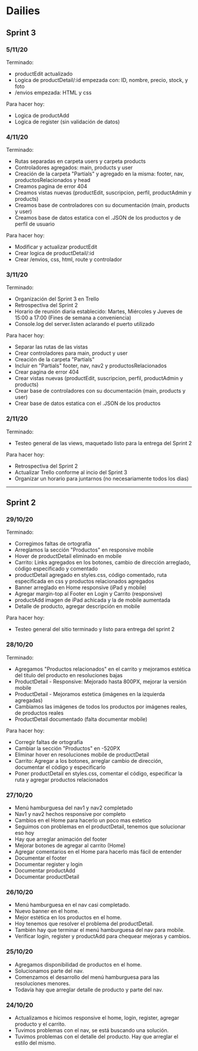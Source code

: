# Dailies

## Sprint 3

### 5/11/20

Terminado:
  - productEdit actualizado
  - Logica de productDetail/:id empezada con: ID, nombre, precio, stock, y foto
  - /envios empezada: HTML y css

Para hacer hoy:
  - Logica de productAdd
  - Logica de register (sin validación de datos)

### 4/11/20

Terminado:
  - Rutas separadas en carpeta users y carpeta products
  - Controladores agregados: main, products y user
  - Creación de la carpeta "Partials" y agregado en la misma: footer, nav, productosRelacionados y head
  - Creamos pagina de error 404
  - Creamos vistas nuevas (productEdit, suscripcion, perfil, productAdmin y products)
  - Creamos base de controladores con su documentación (main, products y user)
  - Creamos base de datos estatica con el .JSON de los productos y de perfil de usuario
  
Para hacer hoy:
  - Modificar y actualizar productEdit
  - Crear logica de productDetail/:id
  - Crear /envios, css, html, route y controlador

### 3/11/20

Terminado:
  - Organización del Sprint 3 en Trello
  - Retrospectiva del Sprint 2
  - Horario de reunión diaria establecido: Martes, Miércoles y Jueves de 15:00 a 17:00 (Fines de semana a conveniencia)
  - Console.log del server.listen aclarando el puerto utilizado
  
Para hacer hoy:
  - Separar las rutas de las vistas
  - Crear controladores para main, product y user
  - Creación de la carpeta "Partials"
  - Incluir en "Partials" footer, nav, nav2 y productosRelacionados 
  - Crear pagina de error 404
  - Crear vistas nuevas (productEdit, suscripcion, perfil, productAdmin y products)
  - Crear base de controladores con su documentación (main, products y user)
  - Crear base de datos estatica con el .JSON de los productos

### 2/11/20

Terminado:
  - Testeo general de las views, maquetado listo para la entrega del Sprint 2
  
Para hacer hoy:
  - Retrospectiva del Sprint 2
  - Actualizar Trello conforme al incio del Sprint 3
  - Organizar un horario para juntarnos (no necesariamente todos los dias)
  
--------------------------------------

## Sprint 2

### 29/10/20

Terminado:
  - Corregimos faltas de ortografía
  - Arreglamos la sección "Productos" en responsive mobile
  - Hover de productDetail eliminado en mobile
  - Carrito: Links agregados en los botones, cambio de dirección arreglado, código especificado y comentado
  - productDetail agregado en styles.css, código comentado, ruta especificada en css y productos relacionados agregados
  - Banner arreglado en Home responsive (iPad y mobile)
  - Agregar margin-top al Footer en Login y Carrito (responsive)
  - productAdd imagen de iPad achicada y la de mobile aumentada
  - Detalle de producto, agregar descripción en mobile
  
Para hacer hoy:
  - Testeo general del sitio terminado y listo para entrega del sprint 2
  
### 28/10/20

Terminado:
  - Agregamos "Productos relacionados" en el carrito y mejoramos estética del titulo del producto en resoluciones bajas
  - ProductDetail - Responsive: Mejorado hasta 800PX, mejorar la versión mobile
  - ProductDetail - Mejoramos estetica (imágenes en la izquierda agregadas)
  - Cambiamos las imágenes de todos los productos por imágenes reales, de productos reales
  - ProductDetail documentado (falta documentar mobile)
  
Para hacer hoy:
  - Corregir faltas de ortografía
  - Cambiar la sección "Productos" en -520PX
  - Eliminar hover en resoluciones mobile de productDetail
  - Carrito: Agregar <a> a los botones, arreglar cambio de dirección, documentar el código y especificarlo
  - Poner productDetail en styles.css, comentar el código, especificar la ruta y agregar productos relacionados

### 27/10/20

- Menú hamburguesa del nav1 y nav2 completado
- Nav1 y nav2 hechos responsive por completo
- Cambios en el Home para hacerlo un poco mas estetico
- Seguimos con problemas en el productDetail, tenemos que solucionar eso hoy
- Hay que arreglar animación del footer
- Mejorar botones de agregar al carrito (Home)
- Agregar comentarios en el Home para hacerlo más fácil de entender
- Documentar el footer
- Documentar register y  login
- Documentar productAdd
- Documentar productDetail

### 26/10/20

- Menú hamburguesa en el nav casi completado.
- Nuevo banner en el home.
- Mejor estética en los productos en el home.
- Hoy tenemos que resolver el problema del productDetail.
- También hay que terminar el menú hamburguesa del nav para mobile.
- Verificar login, register y productAdd para chequear mejoras y cambios.

### 25/10/20

- Agregamos disponibilidad de productos en el home.
- Solucionamos parte del nav.
- Comenzamos el desarrollo del menú hamburguesa para las resoluciones menores.
- Todavía hay que arreglar detalle de producto y parte del nav.

### 24/10/20

- Actualizamos e hicimos responsive el home, login, register, agregar producto y el carrito.
- Tuvimos problemas con el nav, se está buscando una solución.
- Tuvimos problemas con el detalle del producto. Hay que arreglar el estilo del mismo.

